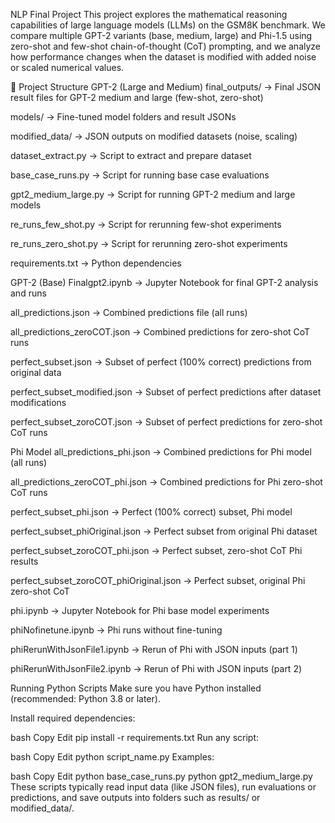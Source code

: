 NLP Final Project
This project explores the mathematical reasoning capabilities of large language models (LLMs) on the GSM8K benchmark. We compare multiple GPT-2 variants (base, medium, large) and Phi-1.5 using zero-shot and few-shot chain-of-thought (CoT) prompting, and we analyze how performance changes when the dataset is modified with added noise or scaled numerical values.

📂 Project Structure
GPT-2 (Large and Medium)
final_outputs/ → Final JSON result files for GPT-2 medium and large (few-shot, zero-shot)

models/ → Fine-tuned model folders and result JSONs

modified_data/ → JSON outputs on modified datasets (noise, scaling)

dataset_extract.py → Script to extract and prepare dataset

base_case_runs.py → Script for running base case evaluations

gpt2_medium_large.py → Script for running GPT-2 medium and large models

re_runs_few_shot.py → Script for rerunning few-shot experiments

re_runs_zero_shot.py → Script for rerunning zero-shot experiments

requirements.txt → Python dependencies

GPT-2 (Base)
Finalgpt2.ipynb → Jupyter Notebook for final GPT-2 analysis and runs

all_predictions.json → Combined predictions file (all runs)

all_predictions_zeroCOT.json → Combined predictions for zero-shot CoT runs

perfect_subset.json → Subset of perfect (100% correct) predictions from original data

perfect_subset_modified.json → Subset of perfect predictions after dataset modifications

perfect_subset_zoroCOT.json → Subset of perfect predictions for zero-shot CoT runs

Phi Model
all_predictions_phi.json → Combined predictions for Phi model (all runs)

all_predictions_zeroCOT_phi.json → Combined predictions for Phi zero-shot CoT runs

perfect_subset_phi.json → Perfect (100% correct) subset, Phi model

perfect_subset_phiOriginal.json → Perfect subset from original Phi dataset

perfect_subset_zoroCOT_phi.json → Perfect subset, zero-shot CoT Phi results

perfect_subset_zoroCOT_phiOriginal.json → Perfect subset, original Phi zero-shot CoT

phi.ipynb → Jupyter Notebook for Phi base model experiments

phiNofinetune.ipynb → Phi runs without fine-tuning

phiRerunWithJsonFile1.ipynb → Rerun of Phi with JSON inputs (part 1)

phiRerunWithJsonFile2.ipynb → Rerun of Phi with JSON inputs (part 2)

Running Python Scripts
Make sure you have Python installed (recommended: Python 3.8 or later).

Install required dependencies:

bash
Copy
Edit
pip install -r requirements.txt
Run any script:

bash
Copy
Edit
python script_name.py
Examples:

bash
Copy
Edit
python base_case_runs.py
python gpt2_medium_large.py
These scripts typically read input data (like JSON files), run evaluations or predictions, and save outputs into folders such as results/ or modified_data/.
